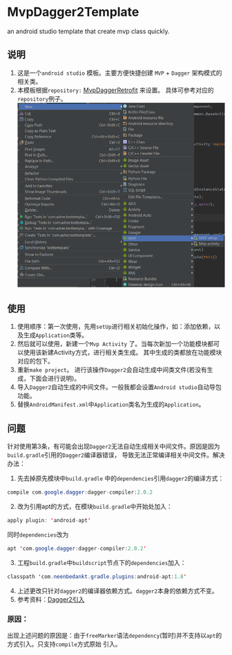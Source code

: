 # MvpDagger2Template
an android studio template that create mvp class quickly. 

## 说明
1. 这是一个`android studio` 模板。主要方便快捷创建 `MVP` + `Dagger` 架构模式的相关类。
2. 本模板根据`repository:` [MvpDaggerRetrofit](https://github.com/AsherYang/MvpDaggerRetrofit) 来设置。
具体可参考对应的`repository`例子。
![](https://raw.githubusercontent.com/AsherYang/MvpDagger2Template/master/screenshot/mvp_dagger_map.png)

## 使用
1. 使用顺序：第一次使用，先用`setUp`进行相关初始化操作，如：添加依赖，以及生成`Application`类等。
2. 然后就可以使用，新建一个`Mvp Activity` 了。当每次新加一个功能模块都可以使用该新建Activity方式，进行相关类生成。
其中生成的类都放在功能模块对应的包下。
3. 重新`make project`。 进行该操作`Dagger2`会自动生成中间类文件(若没有生成，下面会进行说明)。
4. 导入`Dagger2`自动生成的中间文件。一般我都会设置`Android studio`自动导包功能。
5. 替换`AndroidManifest.xml`中`Application`类名为生成的`Application`。


## 问题

针对使用第3条，有可能会出现`Dagger2`无法自动生成相关中间文件。原因是因为`build.gradle`引用的`Dagger2`编译器错误，
导致无法正常编译相关中间文件。解决办法：

1. 先去掉原先模块中`build.gradle` 中的`dependencies`引用`dagger2`的编译方式：
  ```Java
  compile com.google.dagger:dagger-compiler:2.0.2
  ```
2. 改为引用apt的方式，在模块`build.gradle`中开始处加入：
  ```Java
  apply plugin: 'android-apt'
  ```
  同时`dependencies`改为
  ```Java
  apt 'com.google.dagger:dagger-compiler:2.0.2'
  ```
3. 工程`build.gradle`中`buildscript`节点下的`dependencies`加入：
  ```Java
  classpath 'com.neenbedankt.gradle.plugins:android-apt:1.8'
  ```
4. 上述更改只针对`dagger2`的编译器依赖方式。`dagger2`本身的依赖方式不变。
5. 参考资料：[Dagger2引入](https://github.com/google/dagger/pull/295/files?short_path=04c6e90#diff-04c6e90faac2675aa89e2176d2eec7d8)

### 原因：
出现上述问题的原因是：由于`freeMarker`语法`dependency`(暂时)并不支持以`apt`的方式引入。只支持`compile`方式原始
引入。



